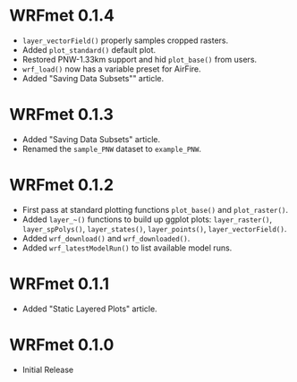# WRFmet 0.1.4

* `layer_vectorField()` properly samples cropped rasters.
* Added `plot_standard()` default plot.
* Restored PNW-1.33km support and hid `plot_base()` from users.
* `wrf_load()` now has a variable preset for AirFire.
* Added "Saving Data Subsets"" article.

# WRFmet 0.1.3

* Added "Saving Data Subsets" article.
* Renamed the `sample_PNW` dataset to `example_PNW`.

# WRFmet 0.1.2

* First pass at standard plotting functions `plot_base()` and `plot_raster()`.
* Added `layer_~()` functions to build up ggplot plots: `layer_raster()`,
`layer_spPolys()`, `layer_states()`, `layer_points()`, `layer_vectorField()`.
* Added `wrf_download()` and `wrf_downloaded()`.
* Added `wrf_latestModelRun()` to list available model runs.

# WRFmet 0.1.1

* Added "Static Layered Plots" article.

# WRFmet 0.1.0

* Initial Release
